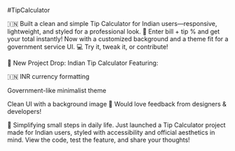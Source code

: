 #TipCalculator

🇮🇳 Built a clean and simple Tip Calculator for Indian users—responsive, lightweight, and styled for a professional look.
🧮 Enter bill + tip % and get your total instantly!
Now with a customized background and a theme fit for a government service UI.
💻 Try it, tweak it, or contribute!

🚀 New Project Drop: Indian Tip Calculator
Featuring:

🇮🇳 INR currency formatting

Government-like minimalist theme

Clean UI with a background image
💬 Would love feedback from designers & developers!

🧾 Simplifying small steps in daily life.
Just launched a Tip Calculator project made for Indian users, styled with accessibility and official aesthetics in mind.
View the code, test the feature, and share your thoughts!

